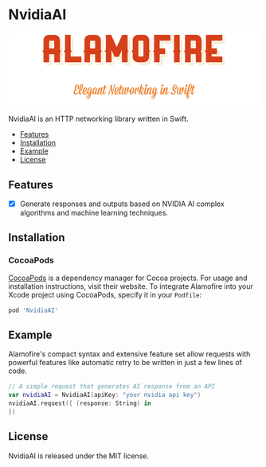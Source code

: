 # NvidiaAI

![NvidiaAI: Elegant Networking in Swift](https://raw.githubusercontent.com/Alamofire/Alamofire/master/Resources/AlamofireLogo.png)

NvidiaAI is an HTTP networking library written in Swift.

- [Features](#features)
- [Installation](#installation)
- [Example](#example)
- [License](#license)

## Features

- [x] Generate responses and outputs based on NVIDIA AI complex algorithms and machine learning techniques.

## Installation
### CocoaPods

[CocoaPods](https://cocoapods.org) is a dependency manager for Cocoa projects. For usage and installation instructions, visit their website. To integrate Alamofire into your Xcode project using CocoaPods, specify it in your `Podfile`:

```ruby
pod 'NvidiaAI'
```

## Example

Alamofire's compact syntax and extensive feature set allow requests with powerful features like automatic retry to be written in just a few lines of code.

```swift
// A simple request that generates AI response from an API
var nvidiaAI = NvidiaAI(apiKey: "your nvidia api key")
nvidiaAI.request({ (response: String) in
})

```

## License

NvidiaAI is released under the MIT license.

